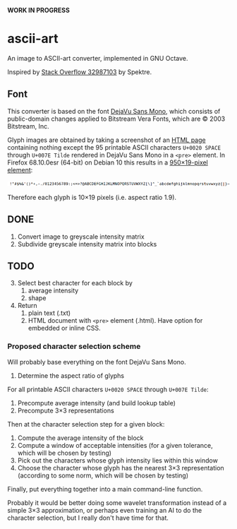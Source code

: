 **WORK IN PROGRESS**

# ascii-art

An image to ASCII-art converter, implemented in GNU Octave.

Inspired by [Stack Overflow 32987103][so] by Spektre.

[so]: https://stackoverflow.com/q/32987103

## Font

This converter is based on the font [DejaVu Sans Mono][font],
which consists of public-domain changes applied to
Bitstream Vera Fonts, which are ©&nbsp;2003 Bitstream, Inc.

[font]: https://dejavu-fonts.github.io/

Glyph images are obtained by taking a screenshot of an [HTML page][html]
containing nothing except the 95 printable ASCII characters
`U+0020 SPACE` through `U+007E Tilde`
rendered in DejaVu Sans Mono in a `<pre>` element.
In Firefox 68.10.0esr (64-bit) on Debian&nbsp;10
this results in a [950×19-pixel element][png]:

![The 95 printable ASCII characters rendered in DejaVu Sans Mono][png]

Therefore each glyph is 10×19 pixels (i.e.&nbsp;aspect ratio 1.9).

[png]: glyphs/ascii.png
[html]: glyphs/ascii.html

## DONE

1. Convert image to greyscale intensity matrix
2. Subdivide greyscale intensity matrix into blocks

## TODO

3. Select best character for each block by
   1. average intensity
   2. shape
4. Return
   1. plain text (.txt)
   2. HTML document with `<pre>` element (.html).
      Have option for embedded or inline CSS.

### Proposed character selection scheme

Will probably base everything on the font DejaVu Sans Mono.

1. Determine the aspect ratio of glyphs

For all printable ASCII characters `U+0020 SPACE` through `U+007E Tilde`:

1. Precompute average intensity (and build lookup table)
2. Precompute 3×3 representations

Then at the character selection step for a given block:
1. Compute the average intensity of the block
2. Compute a window of acceptable intensities
   (for a given tolerance, which will be chosen by testing)
3. Pick out the characters whose glyph intensity lies within this window
4. Choose the character whose glyph has the nearest 3×3 representation
   (according to some norm, which will be chosen by testing)

Finally, put everything together into a main command-line function.

Probably it would be better doing some wavelet transformation
instead of a simple 3×3 approximation,
or perhaps even training an AI to do the character selection,
but I really don't have time for that.
